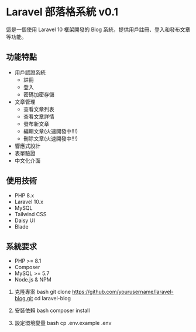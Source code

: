 # Laravel 部落格系統 v0.1

這是一個使用 Laravel 10 框架開發的 Blog 系統，提供用戶註冊、登入和發布文章等功能。

## 功能特點

-   用戶認證系統
    -   註冊
    -   登入
    -   密碼加密存儲
-   文章管理
    -   查看文章列表
    -   查看文章詳情
    -   發布新文章
    -   編輯文章(火速開發中!!!)
    -   刪除文章(火速開發中!!!)
-   響應式設計
-   表單驗證
-   中文化介面

## 使用技術

-   PHP 8.x
-   Laravel 10.x
-   MySQL
-   Tailwind CSS
-   Daisy UI
-   Blade

## 系統要求

-   PHP >= 8.1
-   Composer
-   MySQL >= 5.7
-   Node.js & NPM

1. 克隆專案
   bash
   git clone https://github.com/yourusername/laravel-blog.git
   cd laravel-blog

2. 安裝依賴
   bash
   composer install

3. 設定環境變量
   bash
   cp .env.example .env
